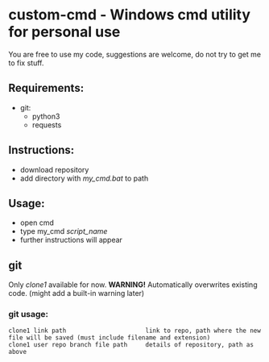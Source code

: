 # custom-cmd - **Windows** cmd utility for personal use
You are free to use my code, suggestions are welcome, do not try to get me to fix stuff.
## Requirements:
- git:
  - python3
  - requests

## Instructions:
- download repository
- add directory with *my_cmd.bat* to path

## Usage:
- open cmd
- type my_cmd *script_name*
- further instructions will appear

## git
Only *clone1* available for now. **WARNING!** Automatically overwrites existing code. (might add a built-in warning later)
### git usage:
```
clone1 link path                      link to repo, path where the new file will be saved (must include filename and extension)
clone1 user repo branch file path     details of repository, path as above
```

